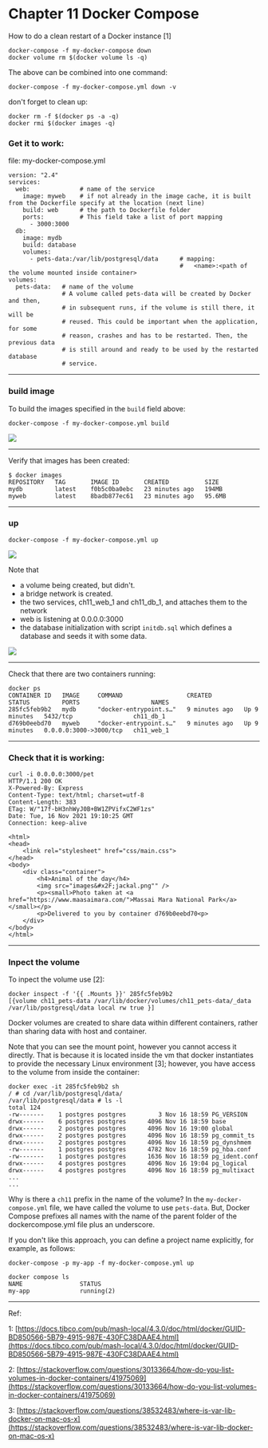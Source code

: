 # Chapter 11 Docker Compose

How to do a clean restart of a Docker instance [1]

```
docker-compose -f my-docker-compose down
docker volume rm $(docker volume ls -q)
```

The above can be combined into one command:

```
docker-compose -f my-docker-compose.yml down -v
```

don't forget to clean up:

```
docker rm -f $(docker ps -a -q)
docker rmi $(docker images -q)
```

### Get it to work:

file: my-docker-compose.yml

```
version: "2.4"
services:
  web:              # name of the service
    image: myweb    # if not already in the image cache, it is built from the Dockerfile specify at the location (next line)
    build: web      # the path to Dockerfile folder
    ports:          # This field take a list of port mapping
      - 3000:3000
  db:
    image: mydb
    build: database
    volumes:
      - pets-data:/var/lib/postgresql/data      # mapping:
                                                #   <name>:<path of the volume mounted inside container>
volumes:
  pets-data:   # name of the volume
               # A volume called pets-data will be created by Docker and then,
               # in subsequent runs, if the volume is still there, it will be
               # reused. This could be important when the application, for some
               # reason, crashes and has to be restarted. Then, the previous data
               # is still around and ready to be used by the restarted database
               # service.

```

---
### build image

To build the images specified in the `build` field above:

```
docker-compose -f my-docker-compose.yml build
```

<img src="imgs/2021-11-16_13-55-21-build.png" />

---

Verify that images has been created:

```
$ docker images
REPOSITORY   TAG       IMAGE ID       CREATED          SIZE
mydb         latest    f0b5c0ba0ebc   23 minutes ago   194MB
myweb        latest    8badb877ec61   23 minutes ago   95.6MB
```

---

### up

```
docker-compose -f my-docker-compose.yml up
```

<img src="imgs/2021-11-16_14-01-58-up-1.png" />


Note that
- a volume being created, but didn't.
- a bridge network is created.
- the two services, ch11_web_1 and ch11_db_1, and attaches them to the network
- web is listening at 0.0.0.0:3000
- the database initialization with script `initdb.sql` which defines
 a database and seeds it with some data.

<img src="imgs/2021-11-16_14-05-31-up-2.png" />


---

Check that there are two containers running:

```
docker ps
CONTAINER ID   IMAGE     COMMAND                  CREATED         STATUS         PORTS                    NAMES
285fc5feb9b2   mydb      "docker-entrypoint.s…"   9 minutes ago   Up 9 minutes   5432/tcp                 ch11_db_1
d769b0eebd70   myweb     "docker-entrypoint.s…"   9 minutes ago   Up 9 minutes   0.0.0.0:3000->3000/tcp   ch11_web_1
```

---

### Check that it is working:

```
curl -i 0.0.0.0:3000/pet
HTTP/1.1 200 OK
X-Powered-By: Express
Content-Type: text/html; charset=utf-8
Content-Length: 383
ETag: W/"17f-bH3nhWyJ0B+BW1ZPVifxC2WF1zs"
Date: Tue, 16 Nov 2021 19:10:25 GMT
Connection: keep-alive

<html>
<head>
    <link rel="stylesheet" href="css/main.css">
</head>
<body>
    <div class="container">
        <h4>Animal of the day</h4>
        <img src="images&#x2F;jackal.png"" />
        <p><small>Photo taken at <a href="https://www.maasaimara.com/">Massai Mara National Park</a></small></p>
        <p>Delivered to you by container d769b0eebd70<p>
    </div>
</body>
</html>
```
---

### Inpect the volume

To inpect the volume use [2]:

```
docker inspect -f '{{ .Mounts }}' 285fc5feb9b2
[{volume ch11_pets-data /var/lib/docker/volumes/ch11_pets-data/_data /var/lib/postgresql/data local rw true }]
```

Docker volumes are created to share data within different
containers, rather than sharing data with host and container.



Note that you can see the mount point, however you cannot access it directly.
That is because it is located inside the vm that docker instantiates
to provide the necessary Linux environment [3]; however, you have
access to the volume from inside the container:

```
docker exec -it 285fc5feb9b2 sh
/ # cd /var/lib/postgresql/data/
/var/lib/postgresql/data # ls -l
total 124
-rw-------    1 postgres postgres         3 Nov 16 18:59 PG_VERSION
drwx------    6 postgres postgres      4096 Nov 16 18:59 base
drwx------    2 postgres postgres      4096 Nov 16 19:00 global
drwx------    2 postgres postgres      4096 Nov 16 18:59 pg_commit_ts
drwx------    2 postgres postgres      4096 Nov 16 18:59 pg_dynshmem
-rw-------    1 postgres postgres      4782 Nov 16 18:59 pg_hba.conf
-rw-------    1 postgres postgres      1636 Nov 16 18:59 pg_ident.conf
drwx------    4 postgres postgres      4096 Nov 16 19:04 pg_logical
drwx------    4 postgres postgres      4096 Nov 16 18:59 pg_multixact
...
...
```

Why is there a `ch11` prefix in the name of the volume?
In the `my-docker-compose.yml` file, we have called the volume
to use `pets-data`. But, Docker Compose prefixes all names with
the name of the parent folder of the dockercompose.yml file plus
an underscore.

If you don't like this approach, you can define a project name
explicitly, for example, as follows:

```
docker-compose -p my-app -f my-docker-compose.yml up
```

```
docker compose ls
NAME                STATUS
my-app              running(2)
```

---
Ref:

1: [https://docs.tibco.com/pub/mash-local/4.3.0/doc/html/docker/GUID-BD850566-5B79-4915-987E-430FC38DAAE4.html](https://docs.tibco.com/pub/mash-local/4.3.0/doc/html/docker/GUID-BD850566-5B79-4915-987E-430FC38DAAE4.html)

2: [https://stackoverflow.com/questions/30133664/how-do-you-list-volumes-in-docker-containers/41975069](https://stackoverflow.com/questions/30133664/how-do-you-list-volumes-in-docker-containers/41975069)

3: [https://stackoverflow.com/questions/38532483/where-is-var-lib-docker-on-mac-os-x](https://stackoverflow.com/questions/38532483/where-is-var-lib-docker-on-mac-os-x)
